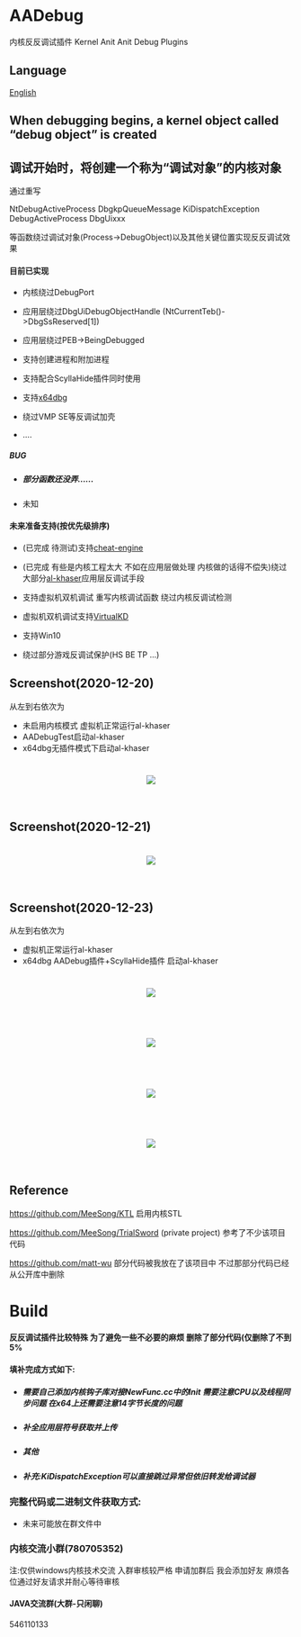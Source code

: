 # AADebug

内核反反调试插件
Kernel Anit Anit Debug Plugins

## Language

[English](README-en.md)

## When debugging begins, a kernel object called “debug object” is created

## 调试开始时，将创建一个称为“调试对象”的内核对象

通过重写

NtDebugActiveProcess 
DbgkpQueueMessage 
KiDispatchException
DebugActiveProcess
DbgUixxx

等函数绕过调试对象(Process->DebugObject)以及其他关键位置实现反反调试效果

#### 目前已实现

- 内核绕过DebugPort

- 应用层绕过DbgUiDebugObjectHandle (NtCurrentTeb()->DbgSsReserved[1])

- 应用层绕过PEB->BeingDebugged

- 支持创建进程和附加进程

- 支持配合ScyllaHide插件同时使用

- 支持[x64dbg](https://github.com/x64dbg/x64dbg "x64dbg") 

- 绕过VMP SE等反调试加壳

- ....

##### BUG

- ##### 部分函数还没弄......

- 未知

#### 未来准备支持(按优先级排序)

- (已完成 待测试)支持[cheat-engine](https://github.com/cheat-engine/cheat-engine "cheat-engine")

- (已完成 有些是内核工程太大 不如在应用层做处理  内核做的话得不偿失)绕过大部分[al-khaser](https://github.com/LordNoteworthy/al-khaser "al-khaser")应用层反调试手段

- 支持虚拟机双机调试 重写内核调试函数 绕过内核反调试检测

- 虚拟机双机调试支持[VirtualKD](https://github.com/sysprogs/VirtualKD)

- 支持Win10

- 绕过部分游戏反调试保护(HS BE TP ...)

## Screenshot(2020-12-20)
从左到右依次为 
- 未启用内核模式 虚拟机正常运行al-khaser
- AADebugTest启动al-khaser
- x64dbg无插件模式下启动al-khaser
<h1 align="center">
	<img src="1.png" >
	<br>
	<br>
</h1>

## Screenshot(2020-12-21)
<h1 align="center">
	<img src="2.png" >
	<br>
	<br>
</h1>

## Screenshot(2020-12-23)
从左到右依次为 
- 虚拟机正常运行al-khaser
- x64dbg AADebug插件+ScyllaHide插件 启动al-khaser
<h1 align="center">
	<img src="3.png" >
	<br>
	<br>
</h1>

<h1 align="center">
	<img src="5.png" >
	<br>
	<br>
</h1>

<h1 align="center">
	<img src="4.png" >
	<br>
	<br>
</h1>

<h1 align="center">
	<img src="6.png" >
	<br>
	<br>
</h1>



## Reference

https://github.com/MeeSong/KTL 启用内核STL

https://github.com/MeeSong/TrialSword (private project) 参考了不少该项目代码

https://github.com/matt-wu 部分代码被我放在了该项目中 不过那部分代码已经从公开库中删除

# Build

#### 反反调试插件比较特殊 为了避免一些不必要的麻烦 删除了部分代码(仅删除了不到5%

#### 填补完成方式如下:

- ##### 需要自己添加内核钩子库对接NewFunc.cc中的Init 需要注意CPU以及线程同步问题 在x64上还需要注意14字节长度的问题

- ##### 补全应用层符号获取并上传

- ##### 其他

- ##### 补充:KiDispatchException可以直接跳过异常但依旧转发给调试器

### 完整代码或二进制文件获取方式:

- 未来可能放在群文件中

### 内核交流小群(780705352)

注:仅供windows内核技术交流 入群审核较严格 申请加群后 我会添加好友 麻烦各位通过好友请求并耐心等待审核

#### JAVA交流群(大群-只闲聊)

546110133
